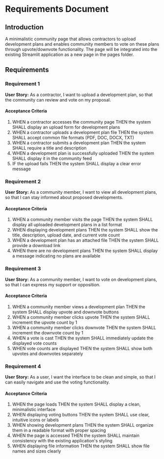 # Requirements Document

## Introduction

A minimalistic community page that allows contractors to upload development plans and enables community members to vote on these plans through upvote/downvote functionality. The page will be integrated into the existing Streamlit application as a new page in the pages folder.

## Requirements

### Requirement 1

**User Story:** As a contractor, I want to upload a development plan, so that the community can review and vote on my proposal.

#### Acceptance Criteria

1. WHEN a contractor accesses the community page THEN the system SHALL display an upload form for development plans
2. WHEN a contractor uploads a development plan file THEN the system SHALL accept common file formats (PDF, DOC, DOCX, TXT)
3. WHEN a contractor submits a development plan THEN the system SHALL require a title and description
4. WHEN a development plan is successfully uploaded THEN the system SHALL display it in the community feed
5. IF the upload fails THEN the system SHALL display a clear error message

### Requirement 2

**User Story:** As a community member, I want to view all development plans, so that I can stay informed about proposed developments.

#### Acceptance Criteria

1. WHEN a community member visits the page THEN the system SHALL display all uploaded development plans in a list format
2. WHEN displaying development plans THEN the system SHALL show the title, description, upload date, and current vote count
3. WHEN a development plan has an attached file THEN the system SHALL provide a download link
4. WHEN there are no development plans THEN the system SHALL display a message indicating no plans are available

### Requirement 3

**User Story:** As a community member, I want to vote on development plans, so that I can express my support or opposition.

#### Acceptance Criteria

1. WHEN a community member views a development plan THEN the system SHALL display upvote and downvote buttons
2. WHEN a community member clicks upvote THEN the system SHALL increment the upvote count by 1
3. WHEN a community member clicks downvote THEN the system SHALL increment the downvote count by 1
4. WHEN a vote is cast THEN the system SHALL immediately update the displayed vote counts
5. WHEN vote counts are displayed THEN the system SHALL show both upvotes and downvotes separately

### Requirement 4

**User Story:** As a user, I want the interface to be clean and simple, so that I can easily navigate and use the voting functionality.

#### Acceptance Criteria

1. WHEN the page loads THEN the system SHALL display a clean, minimalistic interface
2. WHEN displaying voting buttons THEN the system SHALL use clear, intuitive icons or labels
3. WHEN showing development plans THEN the system SHALL organize them in a readable format with proper spacing
4. WHEN the page is accessed THEN the system SHALL maintain consistency with the existing application's styling
5. WHEN displaying file information THEN the system SHALL show file names and sizes clearly